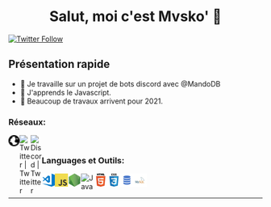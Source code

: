 <h1 align="center">Salut, moi c'est Mvsko' 👋</h1>

[![Twitter Follow](https://img.shields.io/twitter/follow/Mvskoo_?color=1DA1F2&logo=twitter&style=for-the-badge)](https://twitter.com/intent/follow?original_referer=https://github.com/Mvskoo_&screen_name=Mvskoo_)

## Présentation rapide

- 🔭 Je travaille sur un projet de bots discord avec @MandoDB
- 🌱 J'apprends le Javascript.
- 💬 Beaucoup de travaux arrivent pour 2021.

### Réseaux:

[<img align="left" alt="Drakar" width="22px" src="https://raw.githubusercontent.com/iconic/open-iconic/master/svg/globe.svg" />][website]
[<img align="left" alt="Twitter | Twitter" width="22px" src="https://cdn.jsdelivr.net/npm/simple-icons@v3/icons/twitter.svg" />][twitter]
[<img align="left" alt="Discord | Twitter" width="22px" src="https://cdn.jsdelivr.net/npm/simple-icons@v3/icons/discord.svg" />][discord]

<br />

### Languages et Outils:

[<img align="left" alt="Visual Studio Code" width="26px" src="https://raw.githubusercontent.com/github/explore/80688e429a7d4ef2fca1e82350fe8e3517d3494d/topics/visual-studio-code/visual-studio-code.png" />][visualstudiocode]
[<img align="left" alt="JavaScript" width="26px" src="https://raw.githubusercontent.com/github/explore/80688e429a7d4ef2fca1e82350fe8e3517d3494d/topics/javascript/javascript.png" />][javascript]
[<img align="left" alt="Node.js" width="26px" src="https://raw.githubusercontent.com/github/explore/80688e429a7d4ef2fca1e82350fe8e3517d3494d/topics/nodejs/nodejs.png" />][nodejs]
[<img align="left" alt="Java" width="26px" src="https://sdtimes.com/wp-content/uploads/2018/03/jW4dnFtA_400x400.jpg" />][java]
[<img align="left" alt="HTML5" width="26px" src="https://raw.githubusercontent.com/github/explore/80688e429a7d4ef2fca1e82350fe8e3517d3494d/topics/html/html.png" />][html]
[<img align="left" alt="CSS3" width="26px" src="https://raw.githubusercontent.com/github/explore/80688e429a7d4ef2fca1e82350fe8e3517d3494d/topics/css/css.png" />][css]
[<img align="left" alt="SQL" width="26px" src="https://raw.githubusercontent.com/github/explore/80688e429a7d4ef2fca1e82350fe8e3517d3494d/topics/sql/sql.png" />][sql]
[<img align="left" alt="MySQL" width="26px" src="https://raw.githubusercontent.com/github/explore/80688e429a7d4ef2fca1e82350fe8e3517d3494d/topics/mysql/mysql.png" />][mysql]

<br />
<br />

---

[website]: https://drakar.xyz
[twitter]: https://twitter.com/Mvskoo_
[visualstudiocode]: https://code.visualstudio.com/
[html]: https://fr.wikipedia.org/wiki/Hypertext_Markup_Language
[css]: https://fr.wikipedia.org/wiki/Feuilles_de_style_en_cascade
[javascript]: https://fr.wikipedia.org/wiki/JavaScript
[nodejs]: https://nodejs.org/fr/
[sql]: https://fr.wikipedia.org/wiki/Structured_Query_Language
[mysql]: https://www.mysql.com/fr/
[java]: https://www.java.com/fr/
[discord]: https://discord.gg/MpxbSuGZn5

